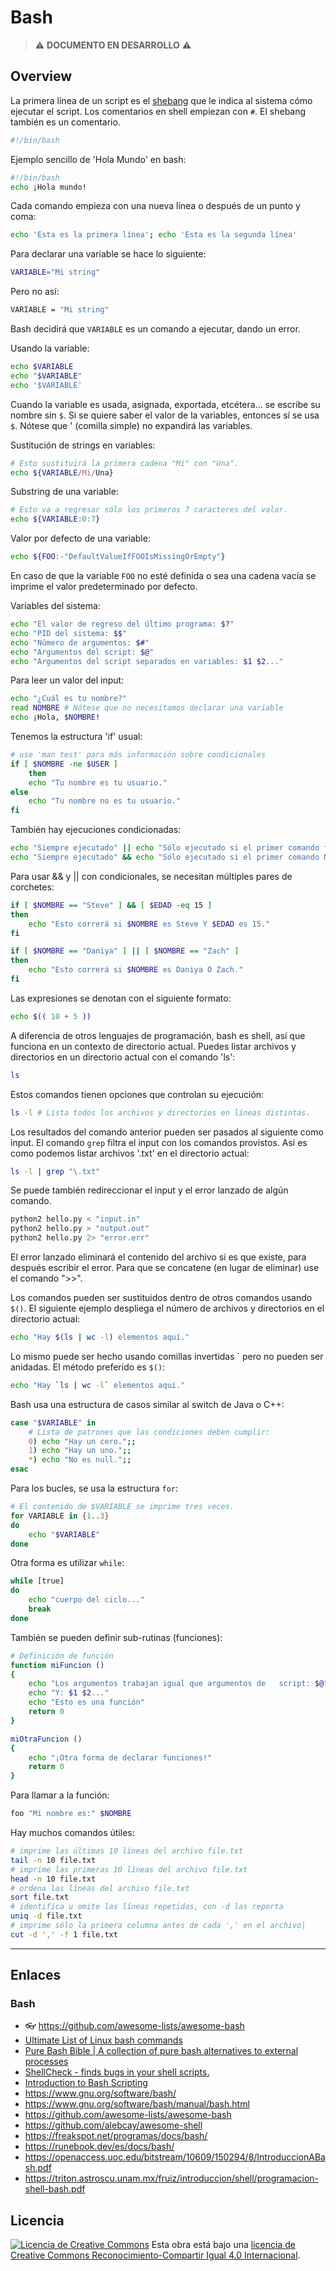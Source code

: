 # Bash

> :warning: **DOCUMENTO EN DESARROLLO** :warning:

## Overview

La primera línea de un script es el [shebang](http://en.wikipedia.org/wiki/Shebang_(Unix)) que le indica al sistema cómo ejecutar el script. Los comentarios en shell empiezan con `#`. El shebang también es un comentario.

```bash
#!/bin/bash
```

Ejemplo sencillo de 'Hola Mundo' en bash:

```bash
#!/bin/bash
echo ¡Hola mundo!
```

Cada comando empieza con una nueva línea o después de un punto y coma:

```bash
echo 'Esta es la primera línea'; echo 'Esta es la segunda línea'
```

Para declarar una variable se hace lo siguiente:

```bash
VARIABLE="Mi string"
```

Pero no así:

```bash
VARIABLE = "Mi string"
```

Bash decidirá que `VARIABLE` es un comando a ejecutar, dando un error.

Usando la variable:

```bash
echo $VARIABLE
echo "$VARIABLE"
echo '$VARIABLE'
```

Cuando la variable es usada, asignada, exportada, etcétera... se escribe su nombre sin `$`. Si se quiere saber el valor de la variables, entonces sí se usa `$`. Nótese que ' (comilla simple) no expandirá las variables.

Sustitución de strings en variables:

```bash
# Esto sustituirá la primera cadena "Mi" con "Una".
echo ${VARIABLE/Mi/Una}
```

Substring de una variable:

```bash
# Esto va a regresar sólo los primeros 7 caracteres del valor.
echo ${VARIABLE:0:7}
```

Valor por defecto de una variable:

```bash
echo ${FOO:-"DefaultValueIfFOOIsMissingOrEmpty"}
```

En caso de que la variable `FOO` no esté definida o sea una cadena vacía se imprime el valor predeterminado por defecto.

Variables del sistema:

```bash
echo "El valor de regreso del último programa: $?"
echo "PID del sistema: $$"
echo "Número de argumentos: $#"
echo "Argumentos del script: $@"
echo "Argumentos del script separados en variables: $1 $2..."
```

Para leer un valor del input:

```bash
echo "¿Cuál es tu nombre?"
read NOMBRE # Nótese que no necesitamos declarar una variable
echo ¡Hola, $NOMBRE!
```

Tenemos la estructura 'if' usual:

```bash
# use 'man test' para más información sobre condicionales
if [ $NOMBRE -ne $USER ]
    then
    echo "Tu nombre es tu usuario."
else
    echo "Tu nombre no es tu usuario."
fi
```

También hay ejecuciones condicionadas:

```bash
echo "Siempre ejecutado" || echo "Sólo ejecutado si el primer comando falla"
echo "Siempre ejecutado" && echo "Sólo ejecutado si el primer comando NO falla"
```

Para usar && y || con condicionales, se necesitan múltiples pares de corchetes:

```bash
if [ $NOMBRE == "Steve" ] && [ $EDAD -eq 15 ]
then
    echo "Esto correrá si $NOMBRE es Steve Y $EDAD es 15."
fi

if [ $NOMBRE == "Daniya" ] || [ $NOMBRE == "Zach" ]
then
    echo "Esto correrá si $NOMBRE es Daniya O Zach."
fi
```

Las expresiones se denotan con el siguiente formato:

```bash
echo $(( 10 + 5 ))
```

A diferencia de otros lenguajes de programación, bash es shell, así que funciona en un contexto de directorio actual. Puedes listar archivos y directorios en un directorio actual con el comando 'ls':

```bash
ls
```

Estos comandos tienen opciones que controlan su ejecución:

```bash
ls -l # Lista todos los archivos y directorios en líneas distintas.
```

Los resultados del comando anterior pueden ser pasados al siguiente como input. El comando `grep` filtra el input con los comandos provistos. Así es como podemos listar archivos '.txt' en el directorio actual:

```bash
ls -l | grep "\.txt"
```

Se puede también redireccionar el input y el error lanzado de algún comando.

```bash
python2 hello.py < "input.in"
python2 hello.py > "output.out"
python2 hello.py 2> "error.err"
```

El error lanzado eliminará el contenido del archivo si es que existe, para después escribir el error. Para que se concatene (en lugar de eliminar) use el comando ">>".

Los comandos pueden ser sustituidos dentro de otros comandos usando `$()`. El siguiente ejemplo despliega el número de archivos y directorios en el directorio actual:

```bash
echo "Hay $(ls | wc -l) elementos aquí."
```

Lo mismo puede ser hecho usando comillas invertidas \` pero no pueden ser anidadas. El método preferido es `$()`:

```bash
echo "Hay `ls | wc -l` elementos aquí."
```

Bash usa una estructura de casos similar al switch de Java o C++:

```bash
case "$VARIABLE" in 
    # Lista de patrones que las condiciones deben cumplir: 
    0) echo "Hay un cero.";;
    1) echo "Hay un uno.";;
    *) echo "No es null.";;
esac
```

Para los bucles, se usa la estructura `for`:

```bash
# El contenido de $VARIABLE se imprime tres veces.
for VARIABLE in {1..3}
do
    echo "$VARIABLE"
done
```

Otra forma es utilizar `while`:

```bash
while [true]
do
    echo "cuerpo del ciclo..."
    break
done
```

También se pueden definir sub-rutinas (funciones):

```bash
# Definición de función
function miFuncion ()
{
    echo "Los argumentos trabajan igual que argumentos de   script: $@"
    echo "Y: $1 $2..."
    echo "Esto es una función"
    return 0
}

miOtraFuncion ()
{
    echo "¡Otra forma de declarar funciones!"
    return 0
}
```

Para llamar a la función:

```bash
foo "Mi nombre es:" $NOMBRE
```

Hay muchos comandos útiles:

```bash
# imprime las últimas 10 líneas del archivo file.txt
tail -n 10 file.txt
# imprime las primeras 10 líneas del archivo file.txt
head -n 10 file.txt
# ordena las líneas del archivo file.txt
sort file.txt
# identifica u omite las líneas repetidas, con -d las reporta
uniq -d file.txt
# imprime sólo la primera columna antes de cada ',' en el archivo|
cut -d ',' -f 1 file.txt
```

---

## Enlaces

### Bash

- 👓 <https://github.com/awesome-lists/awesome-bash>
- [Ultimate List of Linux bash commands](https://github.com/trinib/Linux-Bash-Commands)
- [Pure Bash Bible | A collection of pure bash alternatives to external processes](https://github.com/dylanaraps/pure-bash-bible)
- [ShellCheck - finds bugs in your shell scripts.](https://www.shellcheck.net/)
- [Introduction to Bash Scripting](https://github.com/bobbyiliev/introduction-to-bash-scripting)
- <https://www.gnu.org/software/bash/>
- <https://www.gnu.org/software/bash/manual/bash.html>
- <https://github.com/awesome-lists/awesome-bash>
- <https://github.com/alebcay/awesome-shell>
- <https://freakspot.net/programas/docs/bash/>
- <https://runebook.dev/es/docs/bash/>
- <https://openaccess.uoc.edu/bitstream/10609/150294/8/IntroduccionABash.pdf>
- <https://triton.astroscu.unam.mx/fruiz/introduccion/shell/programacion-shell-bash.pdf>

## Licencia

[![Licencia de Creative Commons](https://i.creativecommons.org/l/by-sa/4.0/80x15.png)](http://creativecommons.org/licenses/by-sa/4.0/)
Esta obra está bajo una [licencia de Creative Commons Reconocimiento-Compartir Igual 4.0 Internacional](http://creativecommons.org/licenses/by-sa/4.0/).
